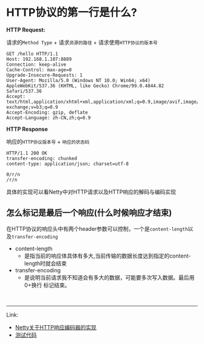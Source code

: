 # HTTP协议的第一行是什么?

**HTTP Request:**

请求的`Method Type` + 请求`资源的路径` + 请求使用`HTTP协议的版本号`

```text
GET /hello HTTP/1.1
Host: 192.168.1.107:8889
Connection: keep-alive
Cache-Control: max-age=0
Upgrade-Insecure-Requests: 1
User-Agent: Mozilla/5.0 (Windows NT 10.0; Win64; x64) AppleWebKit/537.36 (KHTML, like Gecko) Chrome/99.0.4844.82 Safari/537.36
Accept: text/html,application/xhtml+xml,application/xml;q=0.9,image/avif,image/webp,image/apng,*/*;q=0.8,application/signed-exchange;v=b3;q=0.9
Accept-Encoding: gzip, deflate
Accept-Language: zh-CN,zh;q=0.9
```

**HTTP Response**

响应的`HTTP协议版本号` + `响应的状态码`

```text
HTTP/1.1 200 OK
transfer-encoding: chunked
content-type: application/json; charset=utf-8

0/r/n
/r/n
```

具体的实现可以看Netty中对HTTP请求以及HTTP响应的解码与编码实现

## 怎么标记是最后一个响应(什么时候响应才结束)

在HTTP协议的响应头中有两个header参数可以控制，一个是`content-length`以及`transfer-encoding`

- content-length
    - 是指当前的响应体具体有多大,当前传输的数据长度达到指定的content-length时就会结束
- transfer-encoding
    - 是说明当前请求我不知道会有多大的数据，可能要多次写入数据。最后用0+换行 标记结束。

<br>

---
Link:

- [Netty关于HTTP响应编码器的实现](https://github.com/netty/netty/blob/30d9404b06d07447ea15b2e1584988d470828829/codec-http/src/main/java/io/netty/handler/codec/http/HttpObjectEncoder.java#L211)
- [测试代码](https://github.com/fzdwx/sky/blob/main/demo/src/main/java/io/github/fzdwx/http/HttpServer.java#L83)